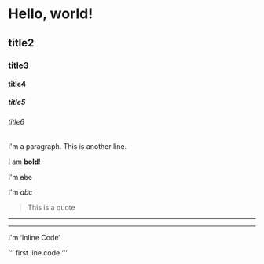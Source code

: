 # Hello, world!

## title2

### title3

#### title4

##### title5

###### title6

I'm a paragraph.
This is another line.

I am **bold**!

I'm ~~abc~~

I'm *abc*

> This is a quote

---

---------

I'm ‘Inline Code‘

‘‘‘
first line code
‘‘‘
